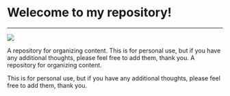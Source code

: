 
# Welecome to my repository!
---
![](https://i.imgur.com/X6oyjKR.jpeg)

A repository for organizing content. This is for personal use, but if you have any additional thoughts, please feel free to add them, thank you.
A repository for organizing content. 

This is for personal use, but if you have any additional thoughts, please feel free to add them, thank you.


